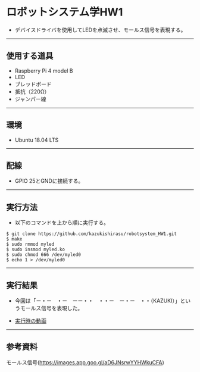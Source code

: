 # **ロボットシステム学HW1**  
- デバイスドライバを使用してLEDを点滅させ、モールス信号を表現する。
***
## **使用する道具**  
- Raspberry Pi 4 model B  
- LED  
- ブレッドボード  
- 抵抗（220Ω）  
- ジャンパー線  
***
## **環境**  
- Ubuntu 18.04 LTS  
***
## **配線**  
- GPIO 25とGNDに接続する。  
***
## **実行方法**  
- 以下のコマンドを上から順に実行する。  
```
$ git clone https://github.com/kazukishirasu/robotsystem_HW1.git  
$ make  
$ sudo rmmod myled  
$ sudo insmod myled.ko  
$ sudo chmod 666 /dev/myled0  
$ echo 1 > /dev/myled0  
```  
***
## **実行結果**  
- 今回は「**－・－　・－　－－・・　・・－　－・－　・・**（KAZUKI）」というモールス信号を表現した。

- [実行時の動画](https://youtu.be/-zq_EfpfOzQ)  
***
## **参考資料**
モールス信号(https://images.app.goo.gl/aD6JNsrwYYHWkuCFA)  
